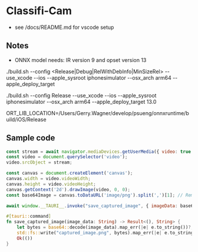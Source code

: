 # Classifi-Cam

- see /docs/README.md for vscode setup


## Notes

- ONNX model needs: IR version 9 and opset version 13


./build.sh --config <Release|Debug|RelWithDebInfo|MinSizeRel> --use_xcode --ios --apple_sysroot iphonesimulator --osx_arch arm64 --apple_deploy_target <minimal iOS version>


./build.sh --config Release --use_xcode --ios --apple_sysroot iphonesimulator --osx_arch arm64 --apple_deploy_target 13.0

ORT_LIB_LOCATION=/Users/Gerry.Wagner/develop/psueng/onnxruntime/build/iOS/Release



## Sample code

```javascript
const stream = await navigator.mediaDevices.getUserMedia({ video: true });
const video = document.querySelector('video');
video.srcObject = stream;

const canvas = document.createElement('canvas');
canvas.width = video.videoWidth;
canvas.height = video.videoHeight;
canvas.getContext('2d').drawImage(video, 0, 0);
const base64Image = canvas.toDataURL('image/png').split(',')[1]; // Remove prefix

await window.__TAURI__.invoke("save_captured_image", { imageData: base64Image });
```

```rust
#[tauri::command]
fn save_captured_image(image_data: String) -> Result<(), String> {
    let bytes = base64::decode(image_data).map_err(|e| e.to_string())?;
    std::fs::write("captured_image.png", bytes).map_err(|e| e.to_string())?;
    Ok(())
}
```



